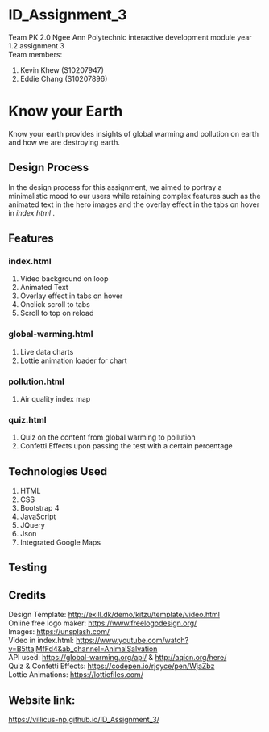 # ID_Assignment_3
Team PK 2.0 Ngee Ann Polytechnic interactive development module year 1.2 assignment 3  
Team members:  
1. Kevin Khew (S10207947)
2. Eddie Chang (S10207896)

# Know your Earth
Know your earth provides insights of global warming and pollution on earth and how we are destroying earth.  

## Design Process
In the design process for this assignment, we aimed to portray a minimalistic mood to our users while retaining complex features such as the animated text in the hero images and the overlay effect in the tabs on hover in *index.html* .

## Features
### index.html
1. Video background on loop
2. Animated Text
3. Overlay effect in tabs on hover
4. Onclick scroll to tabs
5. Scroll to top on reload

### global-warming.html
1. Live data charts
2. Lottie animation loader for chart

### pollution.html
1. Air quality index map

### quiz.html
1. Quiz on the content from global warming to pollution
2. Confetti Effects upon passing the test with a certain percentage

## Technologies Used
1. HTML
2. CSS
3. Bootstrap 4
4. JavaScript
5. JQuery
6. Json
7. Integrated Google Maps

## Testing

## Credits
Design Template: http://exill.dk/demo/kitzu/template/video.html  
Online free logo maker: https://www.freelogodesign.org/  
Images: https://unsplash.com/  
Video in index.html: https://www.youtube.com/watch?v=B5ttajMfFd4&ab_channel=AnimalSalvation  
API used: https://global-warming.org/api/ & http://aqicn.org/here/  
Quiz & Confetti Effects: https://codepen.io/rjoyce/pen/WjaZbz  
Lottie Animations: https://lottiefiles.com/



## Website link:
https://villicus-np.github.io/ID_Assignment_3/
